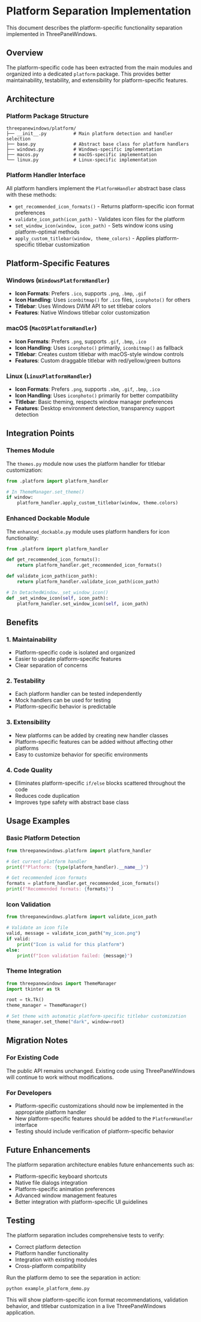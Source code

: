 # Platform Separation Implementation

This document describes the platform-specific functionality separation implemented in ThreePaneWindows.

## Overview

The platform-specific code has been extracted from the main modules and organized into a dedicated `platform` package. This provides better maintainability, testability, and extensibility for platform-specific features.

## Architecture

### Platform Package Structure

```
threepanewindows/platform/
├── __init__.py          # Main platform detection and handler selection
├── base.py              # Abstract base class for platform handlers
├── windows.py           # Windows-specific implementation
├── macos.py             # macOS-specific implementation
└── linux.py             # Linux-specific implementation
```

### Platform Handler Interface

All platform handlers implement the `PlatformHandler` abstract base class with these methods:

- `get_recommended_icon_formats()` - Returns platform-specific icon format preferences
- `validate_icon_path(icon_path)` - Validates icon files for the platform
- `set_window_icon(window, icon_path)` - Sets window icons using platform-optimal methods
- `apply_custom_titlebar(window, theme_colors)` - Applies platform-specific titlebar customization

## Platform-Specific Features

### Windows (`WindowsPlatformHandler`)

- **Icon Formats**: Prefers `.ico`, supports `.png`, `.bmp`, `.gif`
- **Icon Handling**: Uses `iconbitmap()` for `.ico` files, `iconphoto()` for others
- **Titlebar**: Uses Windows DWM API to set titlebar colors
- **Features**: Native Windows titlebar color customization

### macOS (`MacOSPlatformHandler`)

- **Icon Formats**: Prefers `.png`, supports `.gif`, `.bmp`, `.ico`
- **Icon Handling**: Uses `iconphoto()` primarily, `iconbitmap()` as fallback
- **Titlebar**: Creates custom titlebar with macOS-style window controls
- **Features**: Custom draggable titlebar with red/yellow/green buttons

### Linux (`LinuxPlatformHandler`)

- **Icon Formats**: Prefers `.png`, supports `.xbm`, `.gif`, `.bmp`, `.ico`
- **Icon Handling**: Uses `iconphoto()` primarily for better compatibility
- **Titlebar**: Basic theming, respects window manager preferences
- **Features**: Desktop environment detection, transparency support detection

## Integration Points

### Themes Module

The `themes.py` module now uses the platform handler for titlebar customization:

```python
from .platform import platform_handler

# In ThemeManager.set_theme()
if window:
    platform_handler.apply_custom_titlebar(window, theme.colors)
```

### Enhanced Dockable Module

The `enhanced_dockable.py` module uses platform handlers for icon functionality:

```python
from .platform import platform_handler

def get_recommended_icon_formats():
    return platform_handler.get_recommended_icon_formats()

def validate_icon_path(icon_path):
    return platform_handler.validate_icon_path(icon_path)

# In DetachedWindow._set_window_icon()
def _set_window_icon(self, icon_path):
    platform_handler.set_window_icon(self, icon_path)
```

## Benefits

### 1. **Maintainability**
- Platform-specific code is isolated and organized
- Easier to update platform-specific features
- Clear separation of concerns

### 2. **Testability**
- Each platform handler can be tested independently
- Mock handlers can be used for testing
- Platform-specific behavior is predictable

### 3. **Extensibility**
- New platforms can be added by creating new handler classes
- Platform-specific features can be added without affecting other platforms
- Easy to customize behavior for specific environments

### 4. **Code Quality**
- Eliminates platform-specific `if/else` blocks scattered throughout the code
- Reduces code duplication
- Improves type safety with abstract base class

## Usage Examples

### Basic Platform Detection

```python
from threepanewindows.platform import platform_handler

# Get current platform handler
print(f"Platform: {type(platform_handler).__name__}")

# Get recommended icon formats
formats = platform_handler.get_recommended_icon_formats()
print(f"Recommended formats: {formats}")
```

### Icon Validation

```python
from threepanewindows.platform import validate_icon_path

# Validate an icon file
valid, message = validate_icon_path("my_icon.png")
if valid:
    print("Icon is valid for this platform")
else:
    print(f"Icon validation failed: {message}")
```

### Theme Integration

```python
from threepanewindows import ThemeManager
import tkinter as tk

root = tk.Tk()
theme_manager = ThemeManager()

# Set theme with automatic platform-specific titlebar customization
theme_manager.set_theme("dark", window=root)
```

## Migration Notes

### For Existing Code

The public API remains unchanged. Existing code using ThreePaneWindows will continue to work without modifications.

### For Developers

- Platform-specific customizations should now be implemented in the appropriate platform handler
- New platform-specific features should be added to the `PlatformHandler` interface
- Testing should include verification of platform-specific behavior

## Future Enhancements

The platform separation architecture enables future enhancements such as:

- Platform-specific keyboard shortcuts
- Native file dialogs integration
- Platform-specific animation preferences
- Advanced window management features
- Better integration with platform-specific UI guidelines

## Testing

The platform separation includes comprehensive tests to verify:

- Correct platform detection
- Platform handler functionality
- Integration with existing modules
- Cross-platform compatibility

Run the platform demo to see the separation in action:

```bash
python example_platform_demo.py
```

This will show platform-specific icon format recommendations, validation behavior, and titlebar customization in a live ThreePaneWindows application.
